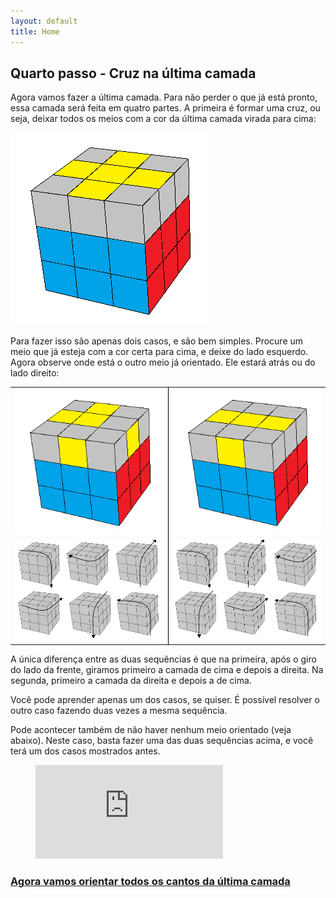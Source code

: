 ```yaml
---
layout: default
title: Home
---
```

## Quarto passo - Cruz na última camada

Agora vamos fazer a última camada. Para não perder o que já está pronto, essa camada será feita em quatro partes. A primeira é formar uma cruz, ou seja, deixar todos os meios com a cor da última camada virada para cima:

<img src="images/cruzcima.png" class="one-cube">

Para fazer isso são apenas dois casos, e são bem simples. Procure um meio que já esteja com a cor certa para cima, e deixe do lado esquerdo. Agora observe onde está o outro meio já orientado. Ele estará atrás ou do lado direito:

<table class="no-border">
  <tr>
    <td style="border-right: 1px solid #000;"><img src="images/cruzcima1.png" class="two-cubes"></td>
    <td><img src="images/cruzcima2.png" class="two-cubes"></td>
  </tr>
  <tr>
    <td style="border-right: 1px solid #000;"><img src="images/FUR.png" class="two-cubes"></td>
    <td><img src="images/FRU.png" class="two-cubes"></td>
  </tr>
</table>

A única diferença entre as duas sequências é que na primeira, após o giro do lado da frente, giramos primeiro a camada de cima e depois a direita. Na segunda, primeiro a camada da direita e depois a de cima.

Você pode aprender apenas um dos casos, se quiser. É possível resolver o outro caso fazendo duas vezes a mesma sequência.

Pode acontecer também de não haver nenhum meio orientado (veja abaixo). Neste caso, basta fazer uma das duas sequências acima, e você terá um dos casos mostrados antes.

<figure class="video_container">
  <iframe src="https://www.youtube.com/embed/qFUzhhZbcik" frameborder="0" allowfullscreen="true"> </iframe>
</figure>

### [Agora vamos orientar todos os cantos da última camada](cantoscima.html)
